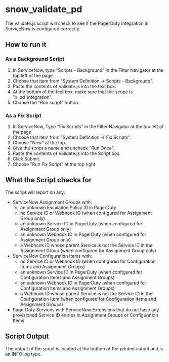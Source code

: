# snow_validate_pd

The validate.js script will check to see if the PagerDuty integration in ServiceNow 
is configured correctly.

## How to run it

### As a Background Script

1. In ServiceNow, type "Scripts - Background" in the Filter Navigator at the top left of the page 
1. Choose that item from "System Definition -> Scripts - Background". 
1. Paste the contents of Validate.js into the text box. 
1. At the bottom of the text box, make sure that the scope is "x_pd_integration".
1. Choose the "Run script" button.

### As a Fix Script

1. In ServiceNow, Type "Fix Scripts" in the Filter Navigator at the top left of the page 
1. Choose that item from "System Definition -> Fix Scripts". 
1. Choose "New" at the top. 
1. Give the script a name and uncheck "Run Once". 
1. Paste the contents of Validate.js into the Script box.
1. Click Submit.
1. Choose "Run Fix Script" at the top right.

## What the Script checks for

The script will report on any:

* ServiceNow Assignment Groups with:
  * an unknown Escalation Policy ID in PagerDuty
  * no Service ID or Webhook ID (when configured for Assignment Group only)
  * an unknown Service ID in PagerDuty (when configured for Assignment Group only)
  * an unknown Webhook ID in PagerDuty (when configured for Assignment Group only)
  * a Webhook ID whose parent Service is not the Service ID in the Assignment Group (when configured for Assignment Group only)
* ServiceNow Configuration Items with:
  * no Service ID or Webhook ID (when configured for Configuration Items and Assignment Groups)
  * an unknown Service ID in PagerDuty (when configured for Configuration Items and Assignment Groups)
  * an unknown Webhook ID in PagerDuty (when configured for Configuration Items and Assignment Groups)
  * a Webhook ID whose parent Service is not the Service ID in the Configuration Item (when configured for Configuration Items and Assignment Groups)
* PagerDuty Services with ServiceNow Extensions that do not have any provisioned Service ID entries in Assignment Groups or Configuration Items 

## Script Output
The output of the script is located at the bottom of the printed output and is an INFO log type.
